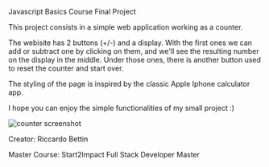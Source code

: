 Javascript Basics Course Final Project

This project consists in a simple web application working as a counter.

The webisite has 2 buttons (+/-) and a display. With the first ones we can add or subtract one by clicking on them, and we'll see the resulting number on the display in the middle.
Under those ones, there is another button used to reset the counter and start over.

The styling of the page is inspired by the classic Apple Iphone calculator app.

I hope you can enjoy the simple functionalities of my small project :)


![counter screenshot](https://github.com/user-attachments/assets/381bfc7e-eb47-4395-bf0f-70cdf93f681c)



Creator: Riccardo Bettin

Master Course: Start2Impact Full Stack Developer Master

